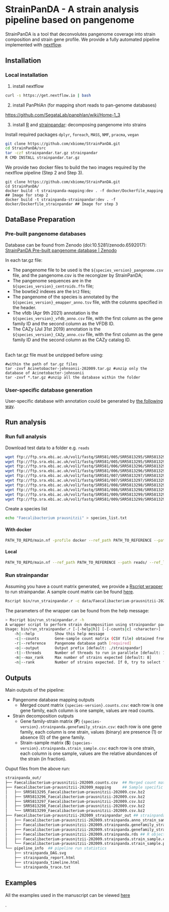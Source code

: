 # StrainPanDA - A strain analysis pipeline based on pangenome

StrainPanDA is a tool that deconvolutes pangenome coverage into strain composition and strain gene profile. We provide a fully automated pipeline implemented with [nextflow](https://www.nextflow.io/docs/latest/index.html).

## Installation

### Local installation

1. install nextflow

```sh
curl -s https://get.nextflow.io | bash
```

2. install PanPhlAn (for mapping short reads to pan-genome databases)

https://github.com/SegataLab/panphlan/wiki/Home-1_3


3. install [R](https://www.r-project.org/) and [strainpandar](src/strainpandar): decomposing pangenome into strains

Install required packages `dplyr`, `foreach`, `MASS`, `NMF`, `pracma`, `vegan`

```sh
git clone https://github.com/xbiome/StrainPanDA.git
cd StrainPanDA/src
tar -czf strainpandar.tar.gz strainpandar
R CMD INSTALL strainpandar.tar.gz
```

We provide two docker files to build the two images required by the nextflow pipeline (Step 2 and Step 3).

```
git clone https://github.com/xbiome/StrainPanDA.git
cd StrainPanDA/
docker build -t strainpanda-mapping:dev . -f docker/Dockerfile_mapping ## Image for step 2
docker build -t strainpanda-strainpandar:dev . -f docker/Dockerfile_strainpandar ## Image for step 3
```

## DataBase Preparation
### Pre-built pangenome databases

Database can be found from Zenodo (doi:10.5281/zenodo.6592017): [StrainPanDA Pre-built pangenome database | Zenodo](https://zenodo.org/record/6592017)

In each tar.gz file:

 - The pangenome file to be used is the `${species_version}_pangenome.csv` file, and the pangenome.csv is the recongizer by StrainPanDA;
 - The pangenome sequences are in the `${species_version}_centroids.ffn` file;
 - The bowtie2 indexes are the `bt2` files;
 - The pangenome of the species is annotated by the `${species_version}_emapper_anno.tsv` file, with the colunms specified in the header.
 - The vfdb (Apr 9th 2021) annotation is the `${species_version}_vfdb_anno.csv` file, with the first column as the gene family ID and the second column as the VFDB ID.
 - The CAZy (Jul 31st 2019) annotation is the `${species_version}_CAZy_anno.csv` file, with the first column as the gene family ID and the second column as the CAZy catalog ID.

<br>
Each tar.gz file must be unzipped before using:

```
#within the path of tar.gz files
tar -zxvf Acinetobacter-johnsonii-202009.tar.gz #unzip only the database of Acinetobacter-johnsonii
tar -zxvf *.tar.gz #unzip all the database within the folder
```

### User-specific database generation

User-specific database with annotation could be generated by [the following way](https://github.com/xbiome/StrainPanDA/tree/main/custom_db#readme). 

## Run analysis

### Run full analysis
Download test data to a folder e.g. `reads`

```sh
wget ftp://ftp.sra.ebi.ac.uk/vol1/fastq/SRR581/005/SRR5813295/SRR5813295_1.fastq.gz
wget ftp://ftp.sra.ebi.ac.uk/vol1/fastq/SRR581/005/SRR5813295/SRR5813295_2.fastq.gz
wget ftp://ftp.sra.ebi.ac.uk/vol1/fastq/SRR581/006/SRR5813296/SRR5813296_1.fastq.gz
wget ftp://ftp.sra.ebi.ac.uk/vol1/fastq/SRR581/006/SRR5813296/SRR5813296_2.fastq.gz
wget ftp://ftp.sra.ebi.ac.uk/vol1/fastq/SRR581/007/SRR5813297/SRR5813297_1.fastq.gz
wget ftp://ftp.sra.ebi.ac.uk/vol1/fastq/SRR581/007/SRR5813297/SRR5813297_2.fastq.gz
wget ftp://ftp.sra.ebi.ac.uk/vol1/fastq/SRR581/008/SRR5813298/SRR5813298_1.fastq.gz
wget ftp://ftp.sra.ebi.ac.uk/vol1/fastq/SRR581/008/SRR5813298/SRR5813298_2.fastq.gz
wget ftp://ftp.sra.ebi.ac.uk/vol1/fastq/SRR581/009/SRR5813299/SRR5813299_1.fastq.gz
wget ftp://ftp.sra.ebi.ac.uk/vol1/fastq/SRR581/009/SRR5813299/SRR5813299_2.fastq.gz
```

Create a species list

```sh
echo "Faecalibacterium prausnitzii" > species_list.txt
```

#### With docker

```sh
PATH_TO_REPO/main.nf -profile docker --ref_path PATH_TO_REFERENCE --path reads/ --ref_list species_list.txt
```

#### Local

```sh
PATH_TO_REPO/main.nf --ref_path PATH_TO_REFERENCE --path reads/ --ref_list species_list.txt
```

### Run strainpandar

Assuming you have a count matrix generated, we provide a [Rscript wrapper](bin/run_strainpandar.r) to run strainpandar. A sample count matrix can be found [here](data/Faecalibacterium-prausnitzii-202009.counts.csv).


```sh
Rscript bin/run_strainpandar.r -c data/Faecalibacterium-prausnitzii-202009.counts.csv -r data/refs/Faecalibacterium-prausnitzii-202009 -o work -t 8 -m 8 -n 0
```

The parameters of the wrapper can be found from the help message:

```sh
> Rscript bin/run_strainpandar.r -h
A wrapper script to perform strain decomposition using strainpandar package.
Usage: bin/run_strainpandar.r [-[-help|h]] [-[-counts|c] <character>] [-[-reference|r] <character>] [-[-output|o] [<character>]] [-[-threads|t] [<integer>]] [-[-max_rank|m] [<integer>]] [-[-rank|n] [<integer>]]
    -h|--help         Show this help message
    -c|--counts       Gene-sample count matrix (CSV file) obtained from mapping reads to a reference pangenome [required]
    -r|--reference    Pangenome database path [required]
    -o|--output       Output prefix [default: ./strainpandar]
    -t|--threads      Number of threads to run in parallele [default: 1]
    -m|--max_rank     Max number of strains expected [default: 8]
    -n|--rank         Number of strains expected. If 0, try to select from 1 to `max_rank`. If not 0, overwrite `max_rank`. [default: 0]
```


## Outputs

Main outputs of the pipeline:

 - Pangenome database mapping outputs
   - Merged count matrix `{species-version}.counts.csv`: each row is one gene family, each column is one sample, values are read counts.
 - Strain decomposition outputs
   - Gene family-strain matrix (**P**) `{species-version}.strainpanda.genefamily_strain.csv`: each row is one gene family, each column is one strain, values (binary) are presence (1) or absence (0) of the gene family.
   - Strain-sample matrix (**S**) `{species-version}.strainpanda.strain_sample.csv`: each row is one strain, each column is one sample, values are the relative abundances of the strain (in fraction).

Ouput files from the above run:

```sh
strainpanda_out/
├── Faecalibacterium-prausnitzii-202009.counts.csv  ## Merged count matrix (gene family by sample)
├── Faecalibacterium-prausnitzii-202009_mapping     ## Sample specific count files
│   ├── SRR5813295_Faecalibacterium-prausnitzii-202009.csv.bz2
│   ├── SRR5813296_Faecalibacterium-prausnitzii-202009.csv.bz2
│   ├── SRR5813297_Faecalibacterium-prausnitzii-202009.csv.bz2
│   ├── SRR5813298_Faecalibacterium-prausnitzii-202009.csv.bz2
│   └── SRR5813299_Faecalibacterium-prausnitzii-202009.csv.bz2
├── Faecalibacterium-prausnitzii-202009_strainpandar_out ## strainpandar outputs
│   ├── Faecalibacterium-prausnitzii-202009.strainpanda.anno_strain_sample.pdf ## annotation to the closest reference
│   ├── Faecalibacterium-prausnitzii-202009.strainpanda.genefamily_strain.csv ## gene family-strain matrix
│   ├── Faecalibacterium-prausnitzii-202009.strainpanda.genefamily_strain.pdf ## heatmap visualization
│   ├── Faecalibacterium-prausnitzii-202009.strainpanda.rds ## R object contains strainpandar results
│   ├── Faecalibacterium-prausnitzii-202009.strainpanda.strain_sample.csv ## strain-sample matrix
│   └── Faecalibacterium-prausnitzii-202009.strainpanda.strain_sample.pdf ## barplot visualization
└── pipeline_info  ## pipeline run statistics
    ├── strainpanda_DAG.svg
    ├── strainpanda_report.html
    ├── strainpanda_timeline.html
    └── strainpanda_trace.txt
```



## Examples

All the examples used in the manuscript can be viewed [here](https://github.com/xbiome/StrainPanDA-data/tree/main/example#readme)

.
